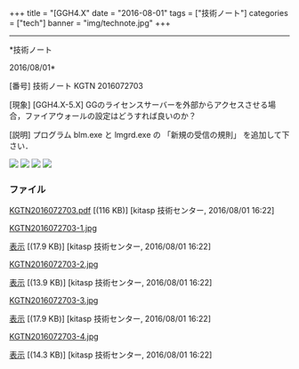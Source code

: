 ﻿+++
title = "[GGH4.X"
date = "2016-08-01"
tags = ["技術ノート"]
categories = ["tech"]
banner = "img/technote.jpg"
+++

-----------------------------------------------------------------------------------------------------------------------------

*技術ノート

2016/08/01*


[番号]
技術ノート KGTN 2016072703

[現象]
[GGH4.X-5.X]
GGのライセンスサーバーを外部からアクセスさせる場合，ファイアウォールの設定はどうすれば良いのか？

[説明]
プログラム blm.exe と lmgrd.exe の 「新規の受信の規則」
を追加して下さい．

![](http://techreport.kitasp.net/attachments/download/2880/KGTN2016072703-1.jpg)
![](http://techreport.kitasp.net/attachments/download/2881/KGTN2016072703-2.jpg)
![](http://techreport.kitasp.net/attachments/download/2882/KGTN2016072703-3.jpg)
![](http://techreport.kitasp.net/attachments/download/2883/KGTN2016072703-4.jpg)


### ファイル

 
 


[KGTN2016072703.pdf](http://techreport.kitasp.net/attachments/download/2879/KGTN2016072703.pdf)
 [(116 KB)] [kitasp 技術センター, 2016/08/01
16:22]

[KGTN2016072703-1.jpg](http://techreport.kitasp.net/attachments/download/2880/KGTN2016072703-1.jpg)

[表示](http://techreport.kitasp.net/attachments/2880/KGTN2016072703-1.jpg "表示")
 [(17.9 KB)] [kitasp 技術センター, 2016/08/01
16:22]

[KGTN2016072703-2.jpg](http://techreport.kitasp.net/attachments/download/2881/KGTN2016072703-2.jpg)

[表示](http://techreport.kitasp.net/attachments/2881/KGTN2016072703-2.jpg "表示")
 [(13.9 KB)] [kitasp 技術センター, 2016/08/01
16:22]

[KGTN2016072703-3.jpg](http://techreport.kitasp.net/attachments/download/2882/KGTN2016072703-3.jpg)

[表示](http://techreport.kitasp.net/attachments/2882/KGTN2016072703-3.jpg "表示")
 [(17.9 KB)] [kitasp 技術センター, 2016/08/01
16:22]

[KGTN2016072703-4.jpg](http://techreport.kitasp.net/attachments/download/2883/KGTN2016072703-4.jpg)

[表示](http://techreport.kitasp.net/attachments/2883/KGTN2016072703-4.jpg "表示")
 [(14.3 KB)] [kitasp 技術センター, 2016/08/01
16:22]


 


 

